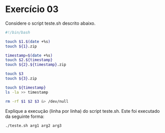 # Exercício 03

Considere o script teste.sh descrito abaixo.

```bash
#!/bin/bash

touch $1.$(date +%s)
touch ${1}.zip

timestamp=$(date +%s)
touch $2.${timestamp}
touch ${2}.${timestamp}.zip

touch $3
touch ${3}.zip

touch ${timestamp}
ls -la >> timestamp

rm -rf $1 $2 $3 &> /dev/null

```

Explique a execução (linha por linha) do script teste.sh. Este foi executado da seguinte forma:

```bash
./teste.sh arg1 arg2 arg3
```
